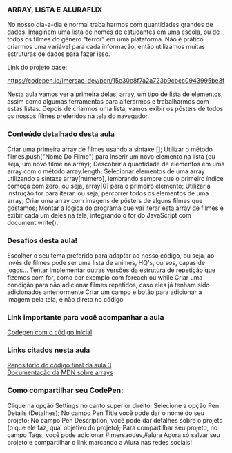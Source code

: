 ### ARRAY, LISTA E ALURAFLIX    

No nosso dia-a-dia é normal trabalharmos com quantidades grandes de dados. Imaginem uma lista de nomes de estudantes em uma escola, ou de todos os filmes do gênero "terror" em uma plataforma. Não é prático criarmos uma variável para cada informação, então utilizamos muitas estruturas de dados para fazer isso.

Link do projeto base:    

https://codepen.io/imersao-dev/pen/15c30c8f7a2a723b9cbcc0943995be3f    

Nesta aula vamos ver a primeira delas, array, um tipo de lista de elementos, assim como algumas ferramentas para alterarmos e trabalharmos com estas listas. Depois de criarmos uma lista, vamos exibir os pôsters de todos os nossos filmes preferidos na tela do navegador.    
 
### Conteúdo detalhado desta aula     
Criar uma primeira array de filmes usando a sintaxe [];
Utilizar o método filmes.push("Nome Do Filme") para inserir um novo elemento na lista (ou seja, um novo filme na array);
Descobrir a quantidade de elementos em uma array com o método array.length;
Selecionar elementos de uma array utilizando a sintaxe array[número], lembrando sempre que o primeiro índice começa com zero, ou seja, array[0] para o primeiro elemento;
Utilizar a instrução for para iterar, ou seja, percorrer todos os elementos de uma array;
Criar uma array com imagens de pôsters de alguns filmes que gostamos;
Montar a lógica do programa que vai iterar esta array de filmes e exibir cada um deles na tela, integrando o for do JavaScript com document.write().

### Desafios desta aula!   
Escolher o seu tema preferido para adaptar ao nosso código, ou seja, ao invés de filmes pode ser uma lista de animes, HQ's, cursos, capas de jogos...
Tentar implementar outras versões da estrutura de repetição que fizemos com for, como por exemplo com foreach ou while
Criar uma condição para não adicionar filmes repetidos, caso eles já tenham sido adicionados anteriormente
Criar um campo e botão para adicionar a imagem pela tela, e não direto no código

### Link importante para você acompanhar a aula    
[Codepen com o código inicial](https://codepen.io/imersao-dev/pen/BapaBPO)   

### Links citados nesta aula   
[Repositório do código final da aula 3](https://codepen.io/imersao-dev/pen/BaZwpPr)   
[Documentação da MDN sobre arrays](https://developer.mozilla.org/pt-BR/docs/Web/JavaScript/Reference/Global_Objects/Array)   

### Como compartilhar seu CodePen:   
Clique na opção Settings no canto superior direito;
Selecione a opção Pen Details (Detalhes);
No campo Pen Title você pode dar o nome do seu projeto;
No campo Pen Description, você pode dar detalhes sobre o projeto (o que ele faz, qual objetivo do projeto);
Para compartilhar seu projeto, no campo Tags, você pode adicionar #imersaodev,#alura
Agora só salvar seu projeto e compartilhar o link marcando a Alura nas redes sociais!
